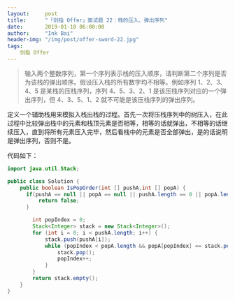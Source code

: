 ```yaml
---
layout:     post
title:      "「剑指 Offer」面试题 22：栈的压入、弹出序列"
date:       2019-01-10 06:00:00
author:     "Ink Bai"
header-img: "/img/post/offer-sword-22.jpg"
tags:
    剑指 Offer
---
```


> 输入两个整数序列，第一个序列表示栈的压入顺序，请判断第二个序列是否为该栈的弹出顺序。假设压入栈的所有数字均不相等。例如序列 1、2、3、4、5 是某栈的压栈序列，序列 4、5、3、2、1 是该压栈序列对应的一个弹出序列，但 4、3、5、1、2 就不可能是该压栈序列的弹出序列。

定义一个辅助栈用来模拟入栈出栈的过程。首先一次将压栈序列中的树压入，在此过程中比较弹出栈中的元素和栈顶元素是否相等，相等的话就弹出，不相等的话继续压入，直到将所有元素压入完毕，然后看栈中的元素是否全部弹出，是的话说明是弹出序列，否则不是。

代码如下：

```java
import java.util.Stack;

public class Solution {
    public boolean IsPopOrder(int [] pushA,int [] popA) {
      if(pushA == null || popA == null || pushA.length == 0 || popA.length == 0 || pushA.length != popA.length) {
          return false;
      }

        int popIndex = 0;
        Stack<Integer> stack = new Stack<Integer>();
        for (int i = 0; i < pushA.length; i++) {
            stack.push(pushA[i]);
            while (popIndex < popA.length && popA[popIndex] == stack.peek()) {
                stack.pop();
                popIndex++;
            }
        }
        return stack.empty();
    }
}
```
